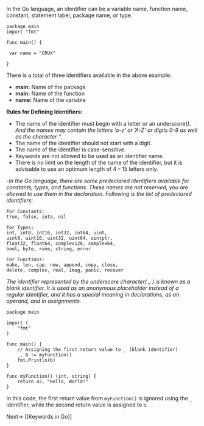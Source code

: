 In the Go language, an identifier can be a variable name, function name, constant, statement label, package name, or type.

```
package main
import "fmt"

func main() {

 var name = "CRUX"
  
}
```

There is a total of three identifiers available in the above example:

- **main:** Name of the package
- **main:** Name of the function
- **name:** Name of the variable

**Rules for Defining Identifiers:**
- The name of the identifier must begin with a letter or an underscore(_). And the names may contain the letters ‘a-z’ or ’A-Z’ or digits 0-9 as well as the character ‘_’.
- The name of the identifier should not start with a digit.
- The name of the identifier is case-sensitive.
- Keywords are not allowed to be used as an identifier name.
- There is no limit on the length of the name of the identifier, but it is advisable to use an optimum length of 4 – 15 letters only.

-*In the Go language, there are some predeclared identifiers available for constants, types, and functions. These names are not reserved, you are allowed to use them in the declaration. Following is the list of predeclared identifiers:*

```
For Constants:
true, false, iota, nil

For Types:
int, int8, int16, int32, int64, uint,
uint8, uint16, uint32, uint64, uintptr,
float32, float64, complex128, complex64,
bool, byte, rune, string, error

For Functions:
make, len, cap, new, append, copy, close, 
delete, complex, real, imag, panic, recover
```

 *The identifier represented by the underscore character( _ ) is known as a blank identifier. It is used as an anonymous placeholder instead of a regular identifier, and it has a special meaning in declarations, as an operand, and in assignments.*

```
package main

import (
    "fmt"
)

func main() {
    // Assigning the first return value to _ (blank identifier)
    _, b := myFunction()
    fmt.Println(b)
}

func myFunction() (int, string) {
    return 42, "Hello, World!"
}
```
In this code, the first return value from `myFunction()` is ignored using the `_` identifier, while the second return value is assigned to `b`.

Next-> [[Keywords in Go]]